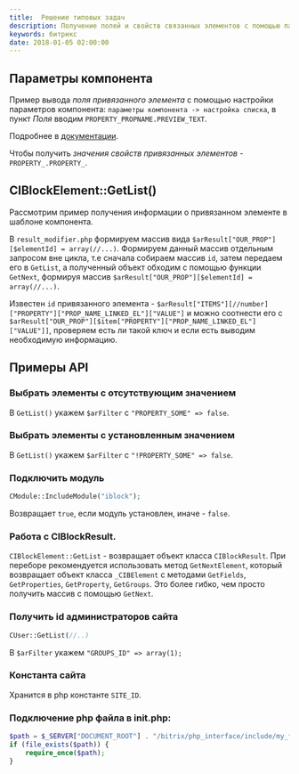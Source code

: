 ```yaml
---
title:  Решение типовых задач
description: Получение полей и свойств связанных элементов с помощью параметров компонентов и с помощью API Битрикса. Получения значений связанных элементов в шаблоне компонента. Примеры решения типовых задач.
keywords: битрикс
date: 2018-01-05 02:00:00
---
```


## Параметры компонента

Пример вывода *поля привязанного элемента* с помощью настройки параметров компонента: `параметры компонента -> настройка списка`, в пункт *Поля* вводим `PROPERTY_PROPNAME.PREVIEW_TEXT`.

Подробнее в [документации](http://dev.1c-bitrix.ru/api_help/iblock/classes/ciblockelement/getlist.php).

Чтобы получить *значения свойств* *привязанных элементов*  - `PROPERTY_.PROPERTY_`.

## CIBlockElement::GetList()

Рассмотрим пример получения информации о привязанном элементе в шаблоне компонента.

В `result_modifier.php` формируем массив вида `$arResult["OUR_PROP"][$elementId] = array(//...)`. Формируем данный массив отдельным запросом вне цикла, т.е сначала собираем массив `id`, затем передаем его в `GetList`, а полученный объект обходим с помощью функции `GetNext`, формируя массив `$arResult["OUR_PROP"][$elementId] = array(//...)`.

Известен `id` привязанного элемента - `$arResult["ITEMS"][//number]["PROPERTY"]["PROP_NAME_LINKED_EL"]["VALUE"]` и можно соотнести его с `$arResult["OUR_PROP"][$item["PROPERTY"]["PROP_NAME_LINKED_EL"]["VALUE"]]`, проверяем есть ли такой ключ и если есть выводим необходимую информацию.

## Примеры API
 
### Выбрать элементы с отсутствующим значением

В `GetList()` укажем `$arFilter` с `"PROPERTY_SOME" => false`.

### Выбрать элементы с установленным значением

В `GetList()` укажем `$arFilter` с `"!PROPERTY_SOME" => false`.

### Подключить модуль

```php
CModule::IncludeModule("iblock");
```

Возвращает `true`, если модуль установлен, иначе - `false`.

### Работа с CIBlockResult. 

`CIBlockElement::GetList` - возвращает объект класса  `CIBlockResult`. При переборе рекомендуется использовать метод  `GetNextElement`, который возвращает объект класса  `_CIBElement` с методами  `GetFields`,  `GetProperties`,  `GetProperty`, `GetGroups`. Это более гибко, чем просто получить массив с помощью `GetNext`.

### Получить id администраторов сайта

```php
CUser::GetList(//..)
```

В `$arFilter` укажем `"GROUPS_ID" => array(1);`

### Константа сайта 

Хранится в php константе `SITE_ID`.

### Подключение php файла в init.php:

```php
$path = $_SERVER["DOCUMENT_ROOT"] . "/bitrix/php_interface/include/my_file.php";
if (file_exists($path)) {
    require_once($path);
}
```